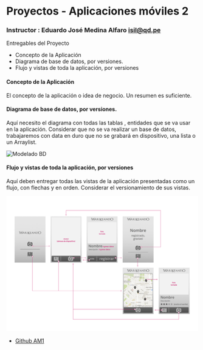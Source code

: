 # Proyectos - Aplicaciones móviles 2

### Instructor : Eduardo José Medina Alfaro isil@qd.pe


Entregables del Proyecto

  * Concepto de la Aplicación
  * Diagrama de base de datos, por versiones. 
  * Flujo y vistas de toda la aplicación, por versiones


#### Concepto de la Aplicación
  El concepto de la aplicación o idea de negocio. Un resumen es suficiente.

#### Diagrama de base de datos, por versiones.
  Aquí necesito el diagrama con todas las tablas , entidades que se va usar en la aplicación.
  Considerar que no se va realizar un base de datos, trabajaremos con data en duro que no se grabará en dispositivo, una lista o un Arraylist.

   ![Modelado BD](https://github.com/ISILAndroid/am2_group2015_1/blob/proyectos/modelado.png)

#### Flujo y vistas de toda la aplicación, por versiones
  Aquí deben entregar todas las vistas de la aplicación presentadas como un flujo, con flechas y en orden. Considerar el versionamiento de sus vistas.

   ![Wireframe](https://github.com/ISILAndroid/am2_group2015_1/blob/proyectos/wireframe.png)


 * [Github AM1](https://github.com/ISILAndroid/am1_group2015_1)

